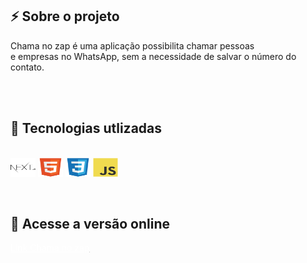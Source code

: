<h2> ⚡ Sobre o projeto</h2>
<p>Chama no zap é uma aplicação possibilita chamar pessoas <br> e empresas no WhatsApp, sem a necessidade de salvar o número do contato.</p>

<br>
<br>

<h2> 🚀 Tecnologias utlizadas</h2>
<div style="display: inline_block"><br>
  <div>
    <img align="center" alt="Gean-NextJs" height="30" width="40" src="https://raw.githubusercontent.com/devicons/devicon/master/icons/nextjs/nextjs-original-wordmark.svg">
    <img align="center" alt="Gean-HTML" height="30" width="40" src="https://raw.githubusercontent.com/devicons/devicon/master/icons/html5/html5-original.svg">
    <img align="center" alt="Gean-CSS" height="30" width="40" src="https://raw.githubusercontent.com/devicons/devicon/master/icons/css3/css3-original.svg">
    <img align="center" alt="Gean-JAVASCRIPT" height="30" width="40" src="https://raw.githubusercontent.com/devicons/devicon/master/icons/javascript/javascript-original.svg">
  </div>
</div>

<br>
<br>

<h2> 🎁 Acesse a versão online</h2>
<u><a style="color:white;" target="_blank" href="https://chama-no-zap-versao-web-fgeanlopes.vercel.app/">Link Chama no zap</a></u>

<br>
<br>
